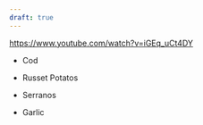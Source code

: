 ```yaml
---
draft: true
---
```


https://www.youtube.com/watch?v=iGEq_uCt4DY

- Cod
- Russet Potatos

- Serranos
- Garlic